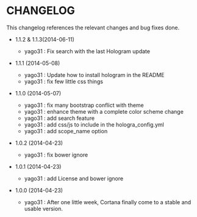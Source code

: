 CHANGELOG
=========

This changelog references the relevant changes and bug fixes done.

* 1.1.2 & 1.1.3(2014-06-11)
  * yago31 : Fix search with the last Hologram update

* 1.1.1 (2014-05-08)
  * yago31 : Update how to install hologram in the README
  * yago31 : fix few little css things

* 1.1.0 (2014-05-07)
  * yago31 : fix many bootstrap conflict with theme
  * yago31 : enhance theme with a complete color scheme change
  * yago31 : add search feature
  * yago31 : add css/js to include in the hologra_config.yml
  * yago31 : add scope_name option

* 1.0.2 (2014-04-23)
  * yago31 : fix bower ignore

* 1.0.1 (2014-04-23)
  * yago31 : add License and bower ignore

* 1.0.0 (2014-04-23)
  * yago31 : After one little week, Cortana finally come to a stable and usable version.
